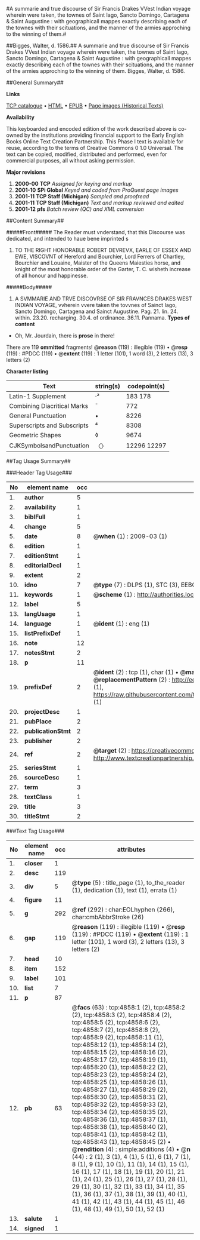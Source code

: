 #A summarie and true discourse of Sir Francis Drakes VVest Indian voyage wherein were taken, the townes of Saint Iago, Sancto Domingo, Cartagena & Saint Augustine : with geographicall mappes exactly describing each of the townes with their scituations, and the manner of the armies approching to the winning of them.#

##Bigges, Walter, d. 1586.##
A summarie and true discourse of Sir Francis Drakes VVest Indian voyage wherein were taken, the townes of Saint Iago, Sancto Domingo, Cartagena & Saint Augustine : with geographicall mappes exactly describing each of the townes with their scituations, and the manner of the armies approching to the winning of them.
Bigges, Walter, d. 1586.

##General Summary##

**Links**

[TCP catalogue](http://www.ota.ox.ac.uk/tcp/)  • 
[HTML](http://tei.it.ox.ac.uk/tcp/Texts-HTML/free/A68/A68945.html)  • 
[EPUB](http://tei.it.ox.ac.uk/tcp/Texts-EPUB/free/A68/A68945.epub) • 
[Page images (Historical Texts)](https://data.historicaltexts.jisc.ac.uk/view?pubId=eebo-22038049e&pageId=eebo-22038049e-4858-1)

**Availability**

This keyboarded and encoded edition of the
	       work described above is co-owned by the institutions
	       providing financial support to the Early English Books
	       Online Text Creation Partnership. This Phase I text is
	       available for reuse, according to the terms of Creative
	       Commons 0 1.0 Universal. The text can be copied,
	       modified, distributed and performed, even for
	       commercial purposes, all without asking permission.

**Major revisions**

1. __2000-00__ __TCP__ *Assigned for keying and markup*
1. __2001-10__ __SPi Global__ *Keyed and coded from ProQuest page images*
1. __2001-11__ __TCP Staff (Michigan)__ *Sampled and proofread*
1. __2001-11__ __TCP Staff (Michigan)__ *Text and markup reviewed and edited*
1. __2001-12__ __pfs__ *Batch review (QC) and XML conversion*

##Content Summary##

#####Front#####
The Reader must vnderstand, that this Discourse was dedicated, and intended to haue bene imprinted s
1. TO THE RIGHT HONORABLE ROBERT DEVREVX, EARLE OF ESSEX AND EWE, VISCOVNT of Hereford and Bourchier, Lord Ferrers of Chartley, Bourchier and Louaine, Maister of the Queens Maiesties horse, and knight of the most honorable order of the Garter, T. C. wisheth increase of all honour and happinesse.

#####Body#####

1. A SVMMARIE AND TRVE DISCOVRSE OF SIR FRAVNCES DRAKES WEST INDIAN VOYAGE, vvherein vvere taken the tovvnes of Sainct Iago, Sancto Domingo, Cartagena and Sainct Augustine.
Pag. 21. lin. 24. within. 23.20. recharging. 30.4. of ordinance. 36.11. Pannama.
**Types of content**

  * Oh, Mr. Jourdain, there is **prose** in there!

There are 119 **ommitted** fragments! 
 @__reason__ (119) : illegible (119)  •  @__resp__ (119) : #PDCC (119)  •  @__extent__ (119) : 1 letter (101), 1 word (3), 2 letters (13), 3 letters (2)

**Character listing**


|Text|string(s)|codepoint(s)|
|---|---|---|
|Latin-1 Supplement|·²|183 178|
|Combining             Diacritical Marks|̄|772|
|General Punctuation|•|8226|
|Superscripts             and Subscripts|⁴|8308|
|Geometric Shapes|◊|9674|
|CJKSymbolsandPunctuation|〈〉|12296 12297|

##Tag Usage Summary##

###Header Tag Usage###

|No|element name|occ|attributes|
|---|---|---|---|
|1.|__author__|5||
|2.|__availability__|1||
|3.|__biblFull__|1||
|4.|__change__|5||
|5.|__date__|8| @__when__ (1) : 2009-03 (1)|
|6.|__edition__|1||
|7.|__editionStmt__|1||
|8.|__editorialDecl__|1||
|9.|__extent__|2||
|10.|__idno__|7| @__type__ (7) : DLPS (1), STC (3), EEBO-CITATION (1), OCLC (1), VID (1)|
|11.|__keywords__|1| @__scheme__ (1) : http://authorities.loc.gov/ (1)|
|12.|__label__|5||
|13.|__langUsage__|1||
|14.|__language__|1| @__ident__ (1) : eng (1)|
|15.|__listPrefixDef__|1||
|16.|__note__|12||
|17.|__notesStmt__|2||
|18.|__p__|11||
|19.|__prefixDef__|2| @__ident__ (2) : tcp (1), char (1)  •  @__matchPattern__ (2) : ([0-9\-]+):([0-9IVX]+) (1), (.+) (1)  •  @__replacementPattern__ (2) : http://eebo.chadwyck.com/downloadtiff?vid=$1&page=$2 (1), https://raw.githubusercontent.com/textcreationpartnership/Texts/master/tcpchars.xml#$1 (1)|
|20.|__projectDesc__|1||
|21.|__pubPlace__|2||
|22.|__publicationStmt__|2||
|23.|__publisher__|2||
|24.|__ref__|2| @__target__ (2) : https://creativecommons.org/publicdomain/zero/1.0/ (1), http://www.textcreationpartnership.org/docs/. (1)|
|25.|__seriesStmt__|1||
|26.|__sourceDesc__|1||
|27.|__term__|3||
|28.|__textClass__|1||
|29.|__title__|3||
|30.|__titleStmt__|2||


###Text Tag Usage###

|No|element name|occ|attributes|
|---|---|---|---|
|1.|__closer__|1||
|2.|__desc__|119||
|3.|__div__|5| @__type__ (5) : title_page (1), to_the_reader (1), dedication (1), text (1), errata (1)|
|4.|__figure__|11||
|5.|__g__|292| @__ref__ (292) : char:EOLhyphen (266), char:cmbAbbrStroke (26)|
|6.|__gap__|119| @__reason__ (119) : illegible (119)  •  @__resp__ (119) : #PDCC (119)  •  @__extent__ (119) : 1 letter (101), 1 word (3), 2 letters (13), 3 letters (2)|
|7.|__head__|10||
|8.|__item__|152||
|9.|__label__|101||
|10.|__list__|7||
|11.|__p__|87||
|12.|__pb__|63| @__facs__ (63) : tcp:4858:1 (2), tcp:4858:2 (2), tcp:4858:3 (2), tcp:4858:4 (2), tcp:4858:5 (2), tcp:4858:6 (2), tcp:4858:7 (2), tcp:4858:8 (2), tcp:4858:9 (2), tcp:4858:11 (1), tcp:4858:12 (1), tcp:4858:14 (2), tcp:4858:15 (2), tcp:4858:16 (2), tcp:4858:17 (2), tcp:4858:19 (1), tcp:4858:20 (1), tcp:4858:22 (2), tcp:4858:23 (2), tcp:4858:24 (2), tcp:4858:25 (1), tcp:4858:26 (1), tcp:4858:27 (1), tcp:4858:29 (2), tcp:4858:30 (2), tcp:4858:31 (2), tcp:4858:32 (2), tcp:4858:33 (2), tcp:4858:34 (2), tcp:4858:35 (2), tcp:4858:36 (1), tcp:4858:37 (1), tcp:4858:38 (1), tcp:4858:40 (2), tcp:4858:41 (1), tcp:4858:42 (1), tcp:4858:43 (1), tcp:4858:45 (2)  •  @__rendition__ (4) : simple:additions (4)  •  @__n__ (44) : 2 (1), 3 (1), 4 (1), 5 (1), 6 (1), 7 (1), 8 (1), 9 (1), 10 (1), 11 (1), 14 (1), 15 (1), 16 (1), 17 (1), 18 (1), 19 (1), 20 (1), 21 (1), 24 (1), 25 (1), 26 (1), 27 (1), 28 (1), 29 (1), 30 (1), 32 (1), 33 (1), 34 (1), 35 (1), 36 (1), 37 (1), 38 (1), 39 (1), 40 (1), 41 (1), 42 (1), 43 (1), 44 (1), 45 (1), 46 (1), 48 (1), 49 (1), 50 (1), 52 (1)|
|13.|__salute__|1||
|14.|__signed__|1||
